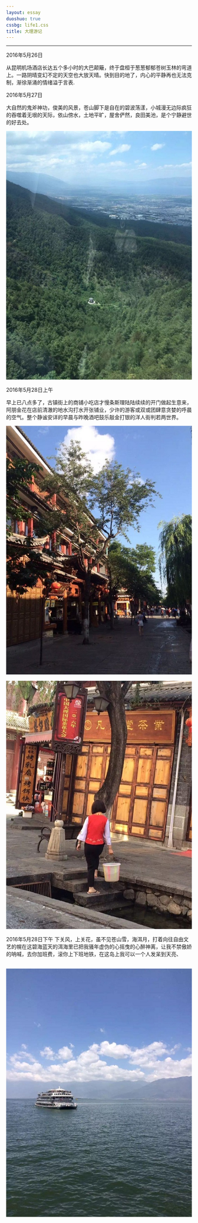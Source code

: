 ```yaml
---
layout: essay
duoshuo: true
cssbg: life1.css
title: 大理游记
---
```


----------


2016年5月26日

从昆明机场酒店长达五个多小时的大巴颠簸，终于盘桓于葱葱郁郁苍树玉林的弯道上。一路阴晴变幻不定的天空也大放天晴。快到目的地了，内心的平静再也无法克制，渐徐渐涌的情绪溢于言表.

2016年5月27日

大自然的鬼斧神功，俊美的风景，苍山脚下是自在的碧波荡漾，小城漫无边际疯狂的吞噬着无垠的天际，依山傍水，土地平旷，屋舍俨然，良田美池，是个宁静避世的好去处。

![](/images/lifeRes/4.jpg)

2016年5月28日上午

早上已八点多了，古镇街上的商铺小吃店才慢条斯理陆陆续续的开门做起生意来，阿朋金花在店前清澈的地水沟打水开张铺业，少许的游客或双或团肆意贪婪的呼晨的空气。整个静谧安详的早晨与昨晚酒吧鼓乐敲金打银的洋人街判若两世界。

![](/images/lifeRes/1.jpg)

![](/images/lifeRes/3.jpg)

2016年5月28日下午
下关风，上关花，虽不见苍山雪，海洱月，打着向往自由文艺的幌在这碧海蓝天的洱海里已把我骚年虚伪的心摇曳的心醉神离，让我不禁傲娇的呐喊，去你加班费，滚你上下班地铁，在这岛上我可以一个人发呆到天亮、

![](/images/lifeRes/6.jpg)
---------

